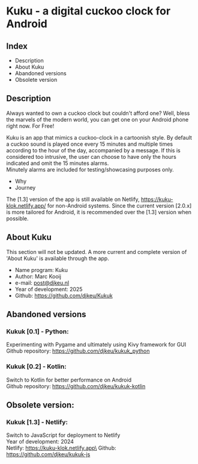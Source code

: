# Kuku - a digital cuckoo clock for Android

## Index
- Description
- About Kuku
- Abandoned versions
- Obsolete version

## Description
Always wanted to own a cuckoo clock but couldn't afford one?
Well, bless the marvels of the modern world, you can get one on your Android phone right now. For Free!

Kuku is an app that mimics a cuckoo-clock in a cartoonish style. By default a cuckoo sound is played once every 15 minutes and multiple times according to the hour of the day, accompanied by a message. If this is considered too intrusive, the user can choose to have only the hours indicated and omit the 15 minutes alarms.\
Minutely alarms are included for testing/showcasing purposes only.

- Why
- Journey


The [1.3] version of the app is still available on Netlify, https://kuku-klok.netlify.app/ for non-Android systems. Since the current version [2.0.x] is more tailored for Android, it is recommended over the [1.3] version when possible.

## About Kuku
This section will not be updated. A more current and complete version of 'About Kuku' is available through the app.
- Name program: Kuku
- Author: Marc Kooij
- e-mail: post@djkeu.nl
- Year of development: 2025
- Github: https://github.com/djkeu/Kukuk

## Abandoned versions
### Kukuk [0.1] - Python:
Experimenting with Pygame and ultimately using Kivy framework for GUI\
Github repository: https://github.com/djkeu/kukuk_python

### Kukuk [0.2] - Kotlin:
Switch to Kotlin for better performance on Android\
Github repository: https://github.com/djkeu/kukuk-kotlin

## Obsolete version:
### Kukuk [1.3] - Netlify:
Switch to JavaScript for deployment to Netlify\
Year of development: 2024\
Netlify: https://kuku-klok.netlify.app\
Github: https://github.com/djkeu/kukuk-js
